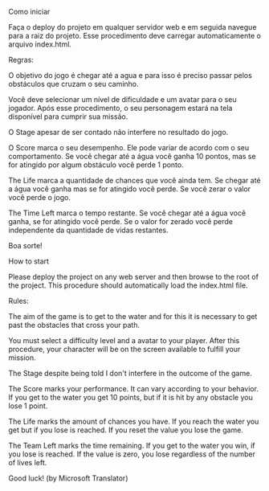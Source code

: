 Como iniciar

Faça o deploy do projeto em qualquer servidor web e em seguida navegue para a raiz do projeto. Esse procedimento deve carregar automaticamente o arquivo index.html.

Regras:

O objetivo do jogo é chegar até a agua e para isso é preciso passar pelos obstáculos que cruzam o seu caminho.

Você deve selecionar um nível de dificuldade e um avatar para o seu jogador. Após esse procedimento, o seu personagem estará na tela disponível para cumprir sua missão.

O Stage apesar de ser contado nâo interfere no resultado do jogo.

O Score marca o seu desempenho. Ele pode variar de acordo com o seu comportamento. Se você chegar até a água você ganha 10 pontos, mas se for atingido por algum obstáculo você perde 1 ponto.

The Life  marca a quantidade de chances que você ainda tem. Se chegar até a água você ganha mas se for atingido você perde. Se você zerar o valor você perde o jogo.

The Time Left marca o tempo restante. Se você chegar até a água você ganha, se for atingido você perde. Se o valor for zerado você perde independente da quantidade de vidas restantes.


Boa sorte!

How to start

Please deploy the project on any web server and then browse to the root of the project. This procedure should automatically load the index.html file.

Rules:

The aim of the game is to get to the water and for this it is necessary to get past the obstacles that cross your path.

You must select a difficulty level and a avatar to your player. After this procedure, your character will be on the screen available to fulfill your mission.

The Stage despite being told I don't interfere in the outcome of the game.

The Score marks your performance. It can vary according to your behavior. If you get to the water you get 10 points, but if it is hit by any obstacle you lose 1 point.

The Life marks the amount of chances you have. If you reach the water you get but if you lose is reached. If you reset the value you lose the game.

The Team Left marks the time remaining. If you get to the water you win, if you lose is reached. If the value is zero, you lose regardless of the number of lives left.

Good luck! (by Microsoft Translator)
